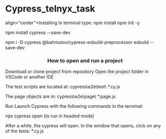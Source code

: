 # Cypress_telnyx_task
  align="center">Installing</h3>
In terminal type: npm install
npm init -y

npm install cypress --save-dev

npm i -D cypress @bahmutov/cypress-esbuild-preprocessor esbuild --save-dev

<h3 align="center">How to open and run a project</h3>
Download or clone project from repository
Open the project folder in VSCode or another IDE

The test scripts are located at: cypress\e2e\test\ \*.cy.js

The page objects are in: cypress\e2e\page\ \*.page.js

Run
Launch Cypress with the following commands in the terminal:

npx cypress open (to run in headed mode)

After a while, the cypress will open. In the window that opens, click on any of the tests: \*.cy.js

